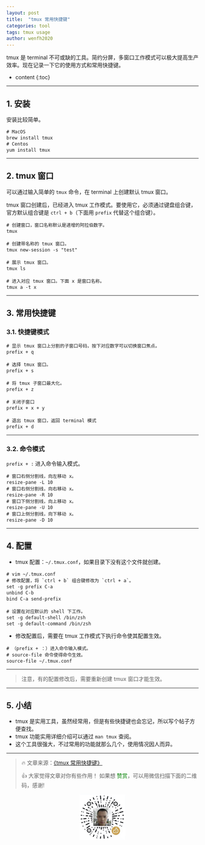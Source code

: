 ```yaml
---
layout: post
title:  "tmux 常用快捷键"
categories: tool
tags: tmux usage
author: wenfh2020
---
```


tmux 是 terminal 不可或缺的工具。简约分屏，多窗口工作模式可以极大提高生产效率。现在记录一下它的使用方式和常用快捷键。




* content
{:toc}

---

## 1. 安装

安装比较简单。

```shell
# MacOS
brew install tmux
# Centos
yum install tmux
```

---

## 2. tmux 窗口

可以通过输入简单的 `tmux` 命令，在 terminal 上创建默认 tmux 窗口。

tmux 窗口创建后，已经进入 tmux 工作模式。要使用它，必须通过键盘组合键，官方默认组合键是 `ctrl + b`（下面用 `prefix` 代替这个组合键）。

```shell
# 创建窗口，窗口名称默认是递增的阿拉伯数字。
tmux

# 创建带名称的 tmux 窗口。
tmux new-session -s "test"

# 展示 tmux 窗口。
tmux ls

# 进入对应 tmux 窗口。下面 x 是窗口名称。
tmux a -t x
```

---

## 3. 常用快捷键

### 3.1. 快捷键模式

```shell
# 显示 tmux 窗口上分割的子窗口号码，按下对应数字可以切换窗口焦点。
prefix + q

# 选择 tmux 窗口。
prefix + s

# 将 tmux 子窗口最大化。
prefix + z

# 关闭子窗口
prefix + x + y

# 退出 tmux 窗口，返回 terminal 模式
prefix + d
```

---

### 3.2. 命令模式

`prefix + :` 进入命令输入模式。

```shell
# 窗口右侧分割线，向左移动 x。
resize-pane -L 10
# 窗口右侧分割线，向右移动 x。
resize-pane -R 10
# 窗口下侧分割线，向上移动 x。
resize-pane -U 10
# 窗口上侧分割线，向下移动 x。
resize-pane -D 10
```

---

## 4. 配置

* tmux 配置：`~/.tmux.conf`，如果目录下没有这个文件就创建。

```shell
# vim ~/.tmux.conf
# 修改配置，将 `ctrl + b` 组合键修改为 `ctrl + a`。
set -g prefix C-a
unbind C-b
bind C-a send-prefix

# 设置在对应默认的 shell 下工作。
set -g default-shell /bin/zsh
set -g default-command /bin/zsh
```

* 修改配置后，需要在 tmux 工作模式下执行命令使其配置生效。

```shell
# （prefix + ：）进入命令输入模式。
# source-file 命令使得命令生效。
source-file ~/.tmux.conf
```

---

> 注意，有的配置修改后，需要重新创建 tmux 窗口才能生效。

---

## 5. 小结

* tmux 是实用工具，虽然经常用，但是有些快捷键也会忘记，所以写个帖子方便查找。
* tmux 功能实用详细介绍可以通过 `man tmux` 查阅。
* 这个工具很强大，不过常用的功能就那么几个，使用情况因人而异。

---

> 🔥 文章来源：[《tmux 常用快捷键》](https://wenfh2020.com/2020/11/05/tmux/)
>
> 👍 大家觉得文章对你有些作用！ 如果想 <font color=green>赞赏</font>，可以用微信扫描下面的二维码，感谢!
<div align=center><img src="/images/2020-08-06-15-49-47.png" width="120"/></div>
